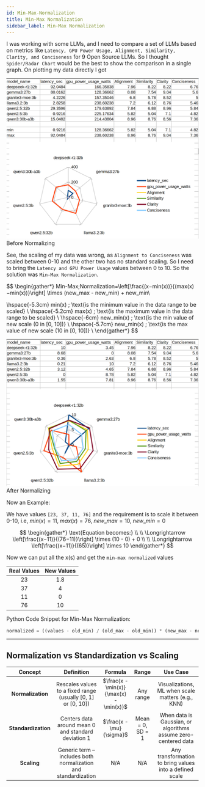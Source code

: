 ```yaml
---
id: Min-Max-Normalization
title: Min-Max Normalization
sidebar_label: Min-Max Normalization
---
```


I was working with some LLMs, and I need to compare a set of LLMs based on metrics like `Latency, GPU Power Usage, Alignment, Similarity, Clarity, and Conciseness` for 9 Open Source LLMs. So I thought `Spider/Radar Chart` would be the best to show the comparison in a single graph. On plotting my data directly I got

![Before Normalizing](Images/Before_Normalizing.png)
Before Normalizing

See, the scaling of my data was wrong, as `Alignment to Conciseness` was scaled between 0-10 and the other two has no standard scaling. So I need to bring the `Latency and GPU Power Usage` values between 0 to 10. So the solution was `Min-Max Normalization`.

$$
\begin{gather*}
Min-Max\;Normalization=\left[\frac{(x−min(x))}{(max(x)−min(x))}\right] \times (new\_max - new\_min) + new\_min\\

\hspace{-5.3cm} min(x) \; \text{is the minimum value in the data range to be scaled} \\
\hspace{-5.2cm} max(x) \; \text{is the maximum value in the data range to be scaled} \\
\hspace{-6cm} new\_min(x) \; \text{is the min value of new scale (0 in [0, 10])} \\
\hspace{-5.7cm} new\_min(x) \; \text{is the max value of new scale (10 in [0, 10])} \\
\end{gather*}
$$

![After Normalizing](Images/After_Normalizing.png)
After Normalizing

Now an Example:

We have values `[23, 37, 11, 76]` and the requirement is to scale it between 0-10, i.e, $min(x) = 11,\; max(x) = 76,\; new\_max = 10,\; new\_min = 0$

$$
\begin{gather*}
\text{Equation becomes:} \\
\\
\Longrightarrow \left[\frac{(x−11)}{(76−11)}\right] \times (10 - 0) + 0 \\
\\
\Longrightarrow \left[\frac{(x−11)}{(65)}\right] \times 10
\end{gather*}
$$

Now we can put all the x(s) and get the `min-max normalized` values

|Real Values | New Values |
| :---: | :---: |
|  23   |  1.8  |
|  37   |   4   |
|  11   |   0   |
|  76   |   10  |

Python Code Snippet for Min-Max Normalization:

```python
normalized = ((values - old_min) / (old_max - old_min)) * (new_max - new_min) + new_min
```

---

## Normalization vs Standardization vs Scaling

| Concept             | Definition                                                     | Formula                                 | Range            | Use Case                                                       |
| :-------------------: | :--------------------------------------------------------------: | :---------------------------------------: | :----------------: | :--------------------------------------------------------------: |
| **Normalization**   | Rescales values to a fixed range (usually \[0, 1] or \[0, 10]) | $\frac{x - \min(x)}{\max(x) - \min(x)}$ | Any range        | Visualizations, ML when scale matters (e.g., KNN)              |
| **Standardization** | Centers data around mean 0 and standard deviation 1            | $\frac{x - \mu}{\sigma}$                | Mean = 0, SD = 1 | When data is Gaussian, or algorithms assume zero-centered data |
| **Scaling**         | Generic term – includes both normalization and standardization | N/A                                     | N/A              | Any transformation to bring values into a defined scale        |
